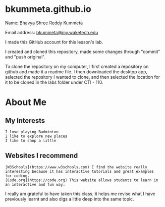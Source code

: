 # bkummeta.github.io
Name: Bhavya Shree Reddy Kummeta

Email address: bkummeta@my.waketech.edu

I made this GitHub account for this lesson's lab.

I created and cloned this repository, made some changes through "commit" and "push original".

To clone the repository on my computer, I first created a repository on github and made it a readme file. I then downloaded the desktop app, selected the repository I wanted to clone, and then selected the location for it to be cloned in the labs folder under CTI - 110.

# About Me  
## My Interests 
	I love playing Badminton
	I like to explore new places
	I like to shop a little 
## Websites I recommend
	[W3Schools](https://www.w3schools.com) I find the website really interesting because it has interactive tutorials and great examples for coding.
	[Code.org](https://code.org) This website allows students to learn in an interactive and fun way.
I really am grateful to have taken this class, it helps me revise what I have previously learnt and also digs a little deep into the same topic.
